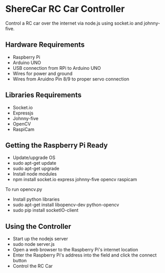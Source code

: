 ShereCar RC Car Controller
====================

Control a RC car over the internet via node.js using socket.io and johnny-five.

Hardware Requirements
----------------------
* Raspberry Pi
* Arduino UNO
* USB connection from RPi to Arduino UNO
* Wires for power and ground
* Wires from Aruidno Pin 8/9 to proper servo connection

Libraries Requirements
---------------------
* Socket.io
* Expressjs
* Johnny-five
* OpenCV
* RaspiCam

Getting the Raspberry Pi Ready
------------------------------
* Update/upgrade OS
 * sudo apt-get update
 * sudo apt-get upgrade
* Install node modules
 * npm install socket.io express johnny-five opencv raspicam

To run opencv.py
* Install python libraries
 * sudo apt-get install libopencv-dev python-opencv
 * sudo pip install socketIO-client

Using the Controller
-------------------
* Start up the nodejs server
 * sudo node server.js
* Open a web browser to the Raspberry Pi's internet location
* Enter the Raspberry Pi's address into the field and click the connect button
* Control the RC Car